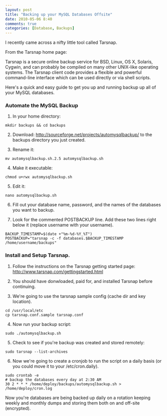 ```yaml
---
layout: post
title: "Backing up your MySQL Databases Offsite"
date: 2010-05-06 8:40
comments: true
categories: [Database, Backups]
---
```


I recently came across a nifty little tool called Tarsnap.

From the Tarsnap home page:

Tarsnap is a secure online backup service for BSD, Linux, OS X, Solaris, Cygwin, and can probably be compiled on many other UNIX-like operating systems. The Tarsnap client code provides a flexible and powerful command-line interface which can be used directly or via shell scripts.

Here's a quick and easy guide to get you up and running backup up all of your MySQL databases.

### Automate the MySQL Backup

1. In your home directory:
  ```
  mkdir backups && cd backups
  ```

2. Download: <http://sourceforge.net/projects/automysqlbackup/> to the backups directory you just created.

3. Rename it:
  ```
  mv automysqlbackup.sh.2.5 automysqlbackup.sh
  ```

4. Make it executable:
  ```
  chmod u+rwx automysqlbackup.sh
  ```

5. Edit it:
  ```
  nano automysqlbackup.sh
  ```

6. Fill out your database name, password, and the names of the databases you want to backup.

7. Look for the commented POSTBACKUP line. Add these two lines right below it (replace username with your username).
```
BACKUP_TIMESTAMP=$(date +"%m-%d-%Y_%T")
POSTBACKUP="tarsnap -c -f databases.$BACKUP_TIMESTAMP /home/username/backups"
```

### Install and Setup Tarsnap.

1. Follow the instructions on the Tarsnap getting started page: <http://www.tarsnap.com/gettingstarted.html>

2. You should have donwloaded, paid for, and installed Tarsnap before continuing.

3. We're going to use the tarsnap sample config (cache dir and key location).
  ```
  cd /usr/local/etc
  cp tarsnap.conf.sample tarsnap.conf
  ```

4. Now run your backup script:
  ```
  sudo ./automysqlbackup.sh
  ```

5. Check to see if you're backup was created and stored remotely:
  ```
  sudo tarsnap --list-archives
  ```

6. Now we're going to create a cronjob to run the script on a daily basis (or you could move it to your /etc/cron.daily).
```
sudo crontab -e
# backup the databases every day at 2:30 AM
30 2 * * * /home/deploy/backups/automysqlbackup.sh > /home/deploy/cron.log
```

Now you're databases are being backed up daily on a rotation keeping weekly and monthly dumps and storing them both on and off-site (encrypted).
